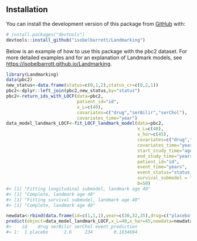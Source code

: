 
<!-- README.md is generated from README.Rmd. Please edit that file -->

## Installation

You can install the development version of this package from
[GitHub](https://github.com/) with:

``` r
# install.packages("devtools")
devtools::install_github("isobelbarrott/Landmarking")
```

Below is an example of how to use this package with the pbc2 dataset.
For more detailed examples and for an explanation of Landmark models,
see <https://isobelbarrott.github.io/Landmarking>.

``` r
library(Landmarking)
data(pbc2)
new_status<-data.frame(status=c(0,1,2),status_cr=c(0,2,1))
pbc2<-dplyr::left_join(pbc2,new_status,by="status")
pbc2<-return_ids_with_LOCF(data=pbc2,
                           patient_id="id",
                           x_L=c(40),
                           covariates=c("drug","serBilir","serChol"),
                           covariates_time="year")
data_model_landmark_LOCF<-fit_LOCF_landmark_model(data=pbc2,
                                                  x_L=c(40),
                                                  x_hor=c(45),
                                                  covariates=c("drug","serBilir","serChol"),
                                                  covariates_time="year",
                                                  start_study_time="age",
                                                  end_study_time="years",
                                                  patient_id="id",
                                                  event_time="years",
                                                  event_status="status_cr",
                                                  survival_submodel = "cause_specific",
                                                  b=50)
#> [1] "Fitting longitudinal submodel, landmark age 40"
#> [1] "Complete, landmark age 40"
#> [1] "Fitting survival submodel, landmark age 40"
#> [1] "Complete, landmark age 40"

newdata<-rbind(data.frame(id=c(1,1,1),year=c(30,32,35),drug=c("placebo","placebo","placebo"),serBilir=c(2.4,2.7,2.6),serChol=c(220,234,234)))
predict(object=data_model_landmark_LOCF,x_L=40,x_hor=45,newdata=newdata)
#>    id    drug serBilir serChol event_prediction
#> 1:  1 placebo      2.6     234        0.1834694
```
